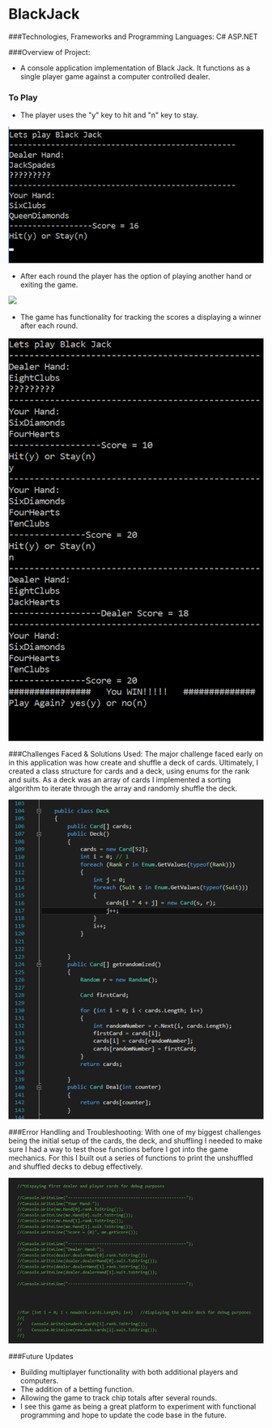 # BlackJack
###Technologies, Frameworks and Programming Languages:
C# ASP.NET

###Overview of Project:
- A console application implementation of Black Jack. It functions as a single player game against a computer controlled dealer. 

### To Play
- The player uses the "y" key to hit and "n" key to stay.

<img src="./Screenshots/BlackJack_FirstHand.png"/>

- After each round the player has the option of playing another hand or exiting the game. 

<img src="./Screenshots/BlackJack_PlayerBust.png"/>

- The game has functionality for tracking the scores a displaying a winner after each round.

<img src="./Screenshots/BlackJack_PlayerWins.png"/>

###Challenges Faced & Solutions Used: 
The major challenge faced early on in this application was how create and shuffle a deck of cards. Ultimately, I created a class structure for cards and a deck, using enums for the rank and suits. As a deck was an array of cards I implemented a sorting algorithm to iterate through the array and randomly shuffle the deck. 

<img src="./Screenshots/BlackJack_CardDeck.png"/>

###Error Handling and Troubleshooting:
With one of my biggest challenges being the initial setup of the cards, the deck, and shuffling I needed to make sure I had a way to test those functions before I got into the game mechanics. For this I built out a series of functions to print the unshuffled and shuffled decks to debug effectively. 

<img src="./Screenshots/BlackJack_Debuging.png"/>

###Future Updates
- Building multiplayer functionality with both additional players and computers.
 - The addition of a betting function.
 - Allowing the game to track chip totals after several rounds.
 - I see this game as being a great platform to experiment with functional programming and hope to update the code base in the future. 

